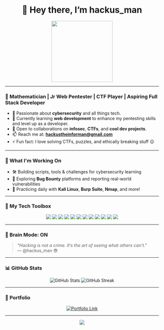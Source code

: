 <h1 align="center">👋 Hey there, I’m hackus_man</h1>
<p align="center">
  <img src="https://media.giphy.com/media/ZVik7pBtu9dNS/giphy.gif" width="200"/>
</p>

---

### 🧠 Mathematician | Jr Web Pentester | CTF Player | Aspiring Full Stack Developer

- 🔐 Passionate about **cybersecurity** and all things tech.
- 🌱 Currently learning **web development** to enhance my pentesting skills and level up as a developer.
- 💬 Open to collaborations on **infosec**, **CTFs**, and **cool dev projects**.
- 📫 Reach me at: **hackustheinforman@gmail.com**
- ⚡ Fun fact: I love solving CTFs, puzzles, and ethically breaking stuff 😉

---

### 🚀 What I'm Working On

- 🛠 Building scripts, tools & challenges for cybersecurity learning
- 🔭 Exploring **Bug Bounty** platforms and reporting real-world vulnerabilities
- 🧪 Practicing daily with **Kali Linux**, **Burp Suite**, **Nmap**, and more!

---

### 🧰 My Tech Toolbox

<p align="center">
  <img src="https://img.shields.io/badge/Linux-%231572B6?style=flat&logo=linux&logoColor=white"/>
  <img src="https://img.shields.io/badge/Kali_Linux-557C94?style=flat&logo=kalilinux&logoColor=white"/>
  <img src="https://img.shields.io/badge/Python-3670A0?style=flat&logo=python&logoColor=ffdd54"/>
  <img src="https://img.shields.io/badge/Bash-121011?style=flat&logo=gnu-bash&logoColor=white"/>
  <img src="https://img.shields.io/badge/HTML5-E34F26?style=flat&logo=html5&logoColor=white"/>
  <img src="https://img.shields.io/badge/CSS3-1572B6?style=flat&logo=css3&logoColor=white"/>
  <img src="https://img.shields.io/badge/JavaScript-F7DF1E?style=flat&logo=javascript&logoColor=black"/>
  <img src="https://img.shields.io/badge/PHP-777BB4?style=flat&logo=php&logoColor=white"/>
  <img src="https://img.shields.io/badge/SQL-4479A1?style=flat&logo=mysql&logoColor=white"/>
  <img src="https://img.shields.io/badge/VSCode-007ACC?style=flat&logo=visual-studio-code&logoColor=white"/>
  <img src="https://img.shields.io/badge/Wireshark-1679A7?style=flat&logo=wireshark&logoColor=white"/>
  <img src="https://img.shields.io/badge/Burp_Suite-F16D00?style=flat&logo=burp-suite&logoColor=white"/>
</p>

---

### 🧠 Brain Mode: ON

> _"Hacking is not a crime. It’s the art of seeing what others can’t."_  
> — @hackus_man 😎

---

### 📊 GitHub Stats

<p align="center">
  <img src="https://github-readme-stats.vercel.app/api?username=hackusman&show_icons=true&theme=radical" alt="GitHub Stats" />
  <img src="https://github-readme-streak-stats.herokuapp.com/?user=hackusman&theme=radical" alt="GitHub Streak" />
</p>

---

### 🔗 Portfolio

<p align="center">
  <a href="https://hackusman.github.io/calculator/" target="_blank">
    <img src="https://img.shields.io/badge/My%20Projects-%23ff00cc?style=for-the-badge&logo=github&logoColor=white" alt="Portfolio Link">
  </a>
</p>

---

<p align="center">
  <img src="https://capsule-render.vercel.app/api?type=waving&color=0:ff00cc,100:3333ff&height=120&section=footer"/>
</p>
